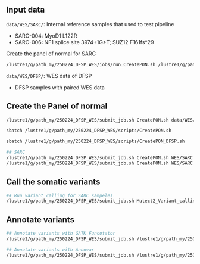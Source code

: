 
## Input data 

`data/WES/SARC/`: Internal reference samples that used to test pipeline
- SARC-004: MyoD1 L122R
- SARC-006: NF1 splice site 3974+1G>T; SUZ12 F161fs*29

Create the panel of normal for SARC
```bash
/lustre1/g/path_my/250224_DFSP_WES/jobs/run_CreatePON.sh /lustre1/g/path_my/250224_DFSP_WES/data/SARC 8 64 12:00:00 amd
```

`data/WES/DFSP/`: WES data of DFSP
- DFSP samples with paired WES data

## Create the Panel of normal

```bash
/lustre1/g/path_my/250224_DFSP_WES/submit_job.sh CreatePON.sh data/WES/DFSP 32 180 120:00:00 amd CreatePON_DFSP

sbatch /lustre1/g/path_my/250224_DFSP_WES/scripts/CreatePON.sh

sbatch /lustre1/g/path_my/250224_DFSP_WES/scripts/CreatePON_DFSP.sh

## SARC
/lustre1/g/path_my/250224_DFSP_WES/submit_job.sh CreatePON.sh WES/SARC 8 32 3:00:00 amd
/lustre1/g/path_my/250224_DFSP_WES/submit_job.sh CreatePON.sh WES/SARC 8 32 3:00:00 intel
```

## Call the somatic variants

```bash
## Run variant calling for SARC sampeles  
/lustre1/g/path_my/250224_DFSP_WES/submit_job.sh Mutect2_Variant_calling.sh data/WES/SARC 8 64 24:00:00 amd
```

## Annotate variants
```bash
## Annotate variants with GATK Funcotator
/lustre1/g/path_my/250224_DFSP_WES/submit_job.sh /lustre1/g/path_my/250224_DFSP_WES/modules/variant_annotation_funcotator.sh data/WES/SARC 8 64 1:00:00 amd 2

## Annotate variants with Annovar
/lustre1/g/path_my/250224_DFSP_WES/submit_job.sh /lustre1/g/path_my/250224_DFSP_WES/modules/variant_annotation_annovar.sh data/WES/SARC 8 64 1:00:00 amd 2
```
